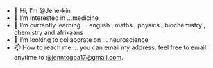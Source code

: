 - 👋 Hi, I’m @Jene-kin
- 👀 I’m interested in ...medicine
- 🌱 I’m currently learning ... english , maths , physics , biochemistry , chemistry and afrikaans 
- 💞️ I’m looking to collaborate on ... neuroscience 
- 📫 How to reach me ... you can email my address, feel free to email anytime to @jenntogba17@gmail.com.

<!---
Jene-kin/Jene-kin is a ✨ special ✨ repository because its `README.md` (this file) appears on your GitHub profile.
You can click the Preview link to take a look at your changes.
--->
